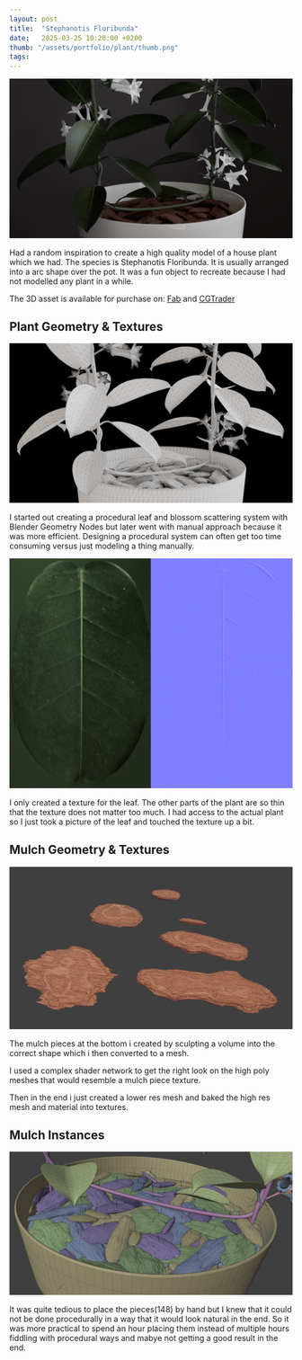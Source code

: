 ```yaml
---
layout: post
title:  "Stephanotis Floribunda"
date:   2025-03-25 10:20:00 +0200
thumb: "/assets/portfolio/plant/thumb.png"
tags: 
---
```


![Plant asset image](/assets/portfolio/plant/render_1.png)

Had a random inspiration to create a high quality model of a house plant which we had.
The species is Stephanotis Floribunda. It is usually arranged into a arc shape over the pot.
It was a fun object to recreate because I had not modelled any plant in a while.

The 3D asset is available for purchase on: [Fab](https://www.fab.com/listings/460efa9d-c843-4c95-bafc-ca6cbf95b115) and [CGTrader](https://www.cgtrader.com/3d-models/plant/pot-plant/stephanotis-floribunda)

## Plant Geometry & Textures

![Plant geometry wireframe](/assets/portfolio/plant/render_1_wire.png)

I started out creating a procedural leaf and blossom scattering system with Blender Geometry Nodes but later went with manual approach because it was more efficient. Designing a procedural system can often get too time consuming versus just modeling a thing manually.

![Leaf texture](/assets/portfolio/plant/leafTex.png)

I only created a texture for the leaf. The other parts of the plant are so thin that the texture does not matter too much. I had access to the actual plant so I just took a picture of the leaf and touched the texture up a bit.



## Mulch Geometry & Textures

![Mulch pieces](/assets/portfolio/plant/mulch_pieces.png)

The mulch pieces at the bottom i created by sculpting a volume into the correct shape which i then converted to a mesh.

I used a complex shader network to get the right look on the high poly meshes that would resemble a mulch piece texture.

Then in the end i just created a lower res mesh and baked the high res mesh and material into textures.

## Mulch Instances

![Mulch pieces 2](/assets/portfolio/plant/mulch_pieces2.png)

It was quite tedious to place the pieces(148) by hand but I knew that it could not be done procedurally in a way that it would look natural in the end. So it was more practical to spend an hour placing them instead of multiple hours fiddling with procedural ways and mabye not getting a good result in the end.